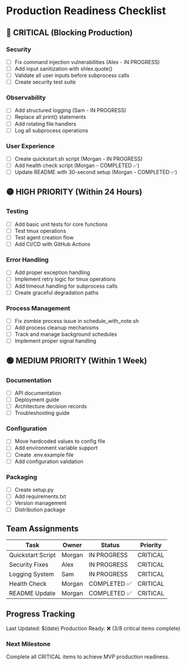 # Production Readiness Checklist

## 🔴 CRITICAL (Blocking Production)

### Security
- [ ] Fix command injection vulnerabilities (Alex - IN PROGRESS)
- [ ] Add input sanitization with shlex.quote()
- [ ] Validate all user inputs before subprocess calls
- [ ] Create security test suite

### Observability
- [ ] Add structured logging (Sam - IN PROGRESS)
- [ ] Replace all print() statements
- [ ] Add rotating file handlers
- [ ] Log all subprocess operations

### User Experience
- [ ] Create quickstart.sh script (Morgan - IN PROGRESS)
- [ ] Add health check script (Morgan - COMPLETED ✅)
- [ ] Update README with 30-second setup (Morgan - COMPLETED ✅)

## 🟡 HIGH PRIORITY (Within 24 Hours)

### Testing
- [ ] Add basic unit tests for core functions
- [ ] Test tmux operations
- [ ] Test agent creation flow
- [ ] Add CI/CD with GitHub Actions

### Error Handling
- [ ] Add proper exception handling
- [ ] Implement retry logic for tmux operations
- [ ] Add timeout handling for subprocess calls
- [ ] Create graceful degradation paths

### Process Management
- [ ] Fix zombie process issue in schedule_with_note.sh
- [ ] Add process cleanup mechanisms
- [ ] Track and manage background schedules
- [ ] Implement proper signal handling

## 🟢 MEDIUM PRIORITY (Within 1 Week)

### Documentation
- [ ] API documentation
- [ ] Deployment guide
- [ ] Architecture decision records
- [ ] Troubleshooting guide

### Configuration
- [ ] Move hardcoded values to config file
- [ ] Add environment variable support
- [ ] Create .env.example file
- [ ] Add configuration validation

### Packaging
- [ ] Create setup.py
- [ ] Add requirements.txt
- [ ] Version management
- [ ] Distribution package

## Team Assignments

| Task | Owner | Status | Priority |
|------|-------|--------|----------|
| Quickstart Script | Morgan | IN PROGRESS | CRITICAL |
| Security Fixes | Alex | IN PROGRESS | CRITICAL |
| Logging System | Sam | IN PROGRESS | CRITICAL |
| Health Check | Morgan | COMPLETED ✅ | CRITICAL |
| README Update | Morgan | COMPLETED ✅ | CRITICAL |

## Progress Tracking

Last Updated: $(date)
Production Ready: ❌ (3/8 critical items complete)

### Next Milestone
Complete all CRITICAL items to achieve MVP production readiness.